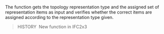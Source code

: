 The function gets the topology representation type and the assigned set of representation items as input and verifies whether the correct items are assigned according to the representation type given.

> HISTORY  New function in IFC2x3
